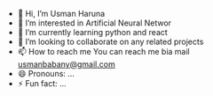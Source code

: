 - 👋 Hi, I’m Usman Haruna 
- 👀 I’m interested in Artificial Neural Networ
- 🌱 I’m currently learning python and react 
- 💞️ I’m looking to collaborate on any related projects 
- 📫 How to reach me You can reach me bia mail usmanbabany@gmail.com
- 😄 Pronouns: ...
- ⚡ Fun fact: ...

<!---
Usmanbabany/Usmanbabany is a ✨ special ✨ repository because its `README.md` (this file) appears on your GitHub profile.
You can click the Preview link to take a look at your changes.
--->
